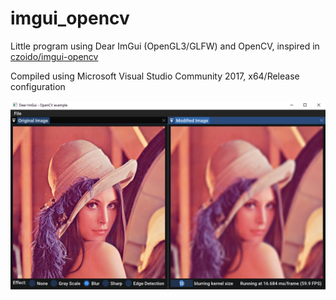 # imgui_opencv
 Little  program using Dear ImGui (OpenGL3/GLFW) and OpenCV, inspired in [czoido/imgui-opencv](https://github.com/czoido/imgui-opencv)

 
 Compiled using Microsoft Visual Studio Community 2017, x64/Release configuration
 
 ![Program snapshot](/images/snapshot.png)
